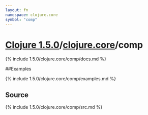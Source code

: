 ```yaml
---
layout: fn
namespace: clojure.core
symbol: "comp"
---
```


# [Clojure 1.5.0](../../)/[clojure.core](../)/comp

{% include 1.5.0/clojure.core/comp/docs.md %}

##Examples

{% include 1.5.0/clojure.core/comp/examples.md %}
## Source
{% include 1.5.0/clojure.core/comp/src.md %}

